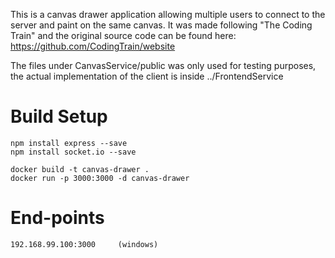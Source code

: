 This is a canvas drawer application allowing multiple users to connect to the server and  paint on the same canvas. It was made following "The Coding Train" and the original source code can be found here: https://github.com/CodingTrain/website 

The files under CanvasService/public was only used for testing purposes, the actual implementation of the client is inside ../FrontendService

# Build Setup

    npm install express --save
    npm install socket.io --save

    docker build -t canvas-drawer .
    docker run -p 3000:3000 -d canvas-drawer

# End-points

    192.168.99.100:3000     (windows)
